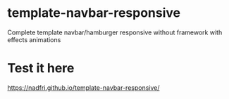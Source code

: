 # template-navbar-responsive
Complete template navbar/hamburger responsive without framework with effects animations
# Test it here
https://nadfri.github.io/template-navbar-responsive/
